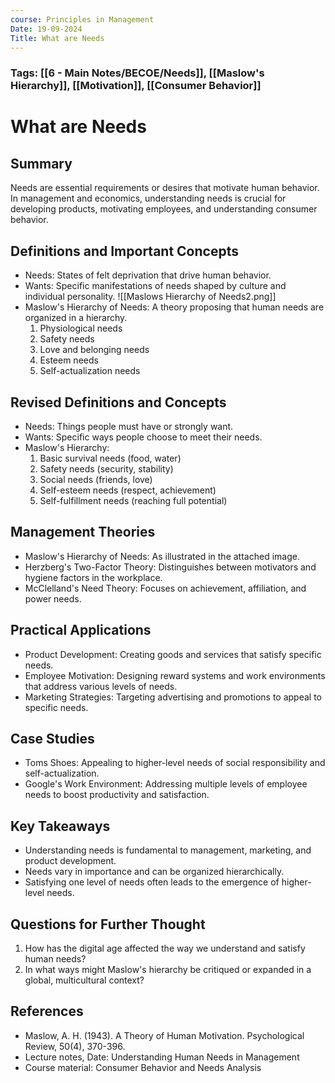 ```yaml
---
course: Principles in Management
Date: 19-09-2024
Title: What are Needs
---
```

### Tags: [[6 - Main Notes/BECOE/Needs]], [[Maslow's Hierarchy]], [[Motivation]], [[Consumer Behavior]]
# What are Needs

## Summary
Needs are essential requirements or desires that motivate human behavior. In management and economics, understanding needs is crucial for developing products, motivating employees, and understanding consumer behavior.

## Definitions and Important Concepts
- Needs: States of felt deprivation that drive human behavior.
- Wants: Specific manifestations of needs shaped by culture and individual personality.
![[Maslows Hierarchy of Needs2.png]]
- Maslow's Hierarchy of Needs: A theory proposing that human needs are organized in a hierarchy.
  1. Physiological needs
  2. Safety needs
  3. Love and belonging needs
  4. Esteem needs
  5. Self-actualization needs
## Revised Definitions and Concepts

- Needs: Things people must have or strongly want.
- Wants: Specific ways people choose to meet their needs.
- Maslow's Hierarchy:
    1. Basic survival needs (food, water)
    2. Safety needs (security, stability)
    3. Social needs (friends, love)
    4. Self-esteem needs (respect, achievement)
    5. Self-fulfillment needs (reaching full potential)
## Management Theories
- Maslow's Hierarchy of Needs: As illustrated in the attached image.
- Herzberg's Two-Factor Theory: Distinguishes between motivators and hygiene factors in the workplace.
- McClelland's Need Theory: Focuses on achievement, affiliation, and power needs.

## Practical Applications
- Product Development: Creating goods and services that satisfy specific needs.
- Employee Motivation: Designing reward systems and work environments that address various levels of needs.
- Marketing Strategies: Targeting advertising and promotions to appeal to specific needs.

## Case Studies
- Toms Shoes: Appealing to higher-level needs of social responsibility and self-actualization.
- Google's Work Environment: Addressing multiple levels of employee needs to boost productivity and satisfaction.

## Key Takeaways
- Understanding needs is fundamental to management, marketing, and product development.
- Needs vary in importance and can be organized hierarchically.
- Satisfying one level of needs often leads to the emergence of higher-level needs.

## Questions for Further Thought
1. How has the digital age affected the way we understand and satisfy human needs?
2. In what ways might Maslow's hierarchy be critiqued or expanded in a global, multicultural context?

## References
- Maslow, A. H. (1943). A Theory of Human Motivation. Psychological Review, 50(4), 370-396.
- Lecture notes, Date: Understanding Human Needs in Management
- Course material: Consumer Behavior and Needs Analysis
